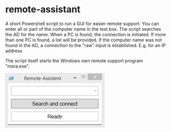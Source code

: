 # remote-assistant
A short Powershell script to run a GUI for easier remote support.
You can enter all or part of the computer name in the text box. The script searches the AD for the name.
When a PC is found, the connection is initiated. If more than one PC is found, a list will be provided.
If the computer name was not found in the AD, a connection to the "raw" input is established. E.g. for an IP address

The script itself starts the Windows own remote support program "msra.exe".

![Screenshot](https://github.com/HeiligerMax/remote-assistant/blob/master/screenshot.PNG)
